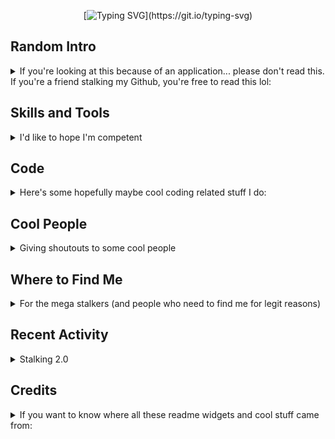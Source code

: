 <div align="center">

[![Typing SVG](https://readme-typing-svg.herokuapp.com/?color=bb9af7&center=true&vCenter=true&lines=Hey+there!;My+name+is+Vivian+Dai!;Welcome%20to%20my%20Github%20page!)](https://git.io/typing-svg)
</div>

## Random Intro
<details>
<summary>If you're looking at this because of an application... please don't read this. If you're a friend stalking my Github, you're free to read this lol:</summary>

Visitors:  
![visitors badge](https://visitor-badge.glitch.me/badge?page_id=https://github.com/vivian-dai)  
I'm watching 👀  
Hey, I'm Vivian Dai but if you're here, you're most likely a buddy of mine who decided to stalk my Github so I guess you already knew that. I will say lots of seemingly out of context things like "☕ = 🍩" or "this quark has a strange flavor" but I swear I'm not insane and all these make sense :D  
Let's talk about monkeys. Have you heard of the [million monkey theorem](https://en.wikipedia.org/wiki/Infinite_monkey_theorem) before? If you have a million monkeys who each spend a million years typing at a typewriter, somewhere, eventually, collectively, the entire works of Shakespeare will be typed out. In one of Janet Tashjian's works (I think this is right), it mentions the works of Shakespeare will not be the only thing that gets typed out. Somewhere along the way, several other important works will be typed out as well. However, most of the things the monkeys type is still giberish. This theorem is an accurate representation of how I work. I am but a mindless monkey who types things until things work. 🐒  
Ok now if for whatever reason you're not reading this for fun.... uh check it out! I have a sense of humor! That's a good asset to the team!  
</details>

## Skills and Tools

<details>
<summary>I'd like to hope I'm competent</summary>
Here are some stuff I've used

### Languages
<img src="./assets/java.svg" width="32">
<img src="./assets/python.svg" width="32">
<img src="./assets/html.svg" width="32">
<img src="./assets/css.svg" width="32">
<img src="./assets/js.svg" width="32">
<img src="./assets/arduino.svg" width="32">
<img src="./assets/ts.svg" width="32">

### Frameworks, Libraries, and Similar
<img src="./assets/jekyll.svg" width="32">
<img src="./assets/nodejs.svg" width="32">
<img src="./assets/numpy.svg" width="32">
<img src="./assets/tf.svg" width="32">

### Tools
<img src="./assets/git.svg" width="32">
<img src="./assets/vscode.svg" width="32">
<img src="./assets/latex.svg" width="32">
<img src="./assets/kali.svg" width="32">
</details>

## Code
<details>
<summary>Here's some hopefully maybe cool coding related stuff I do:</summary>
<div align="center">

[![User stats](https://github-readme-stats.vercel.app/api?username=vivian-dai&show_icons=true&count_private=true&include_all_commits=true&theme=tokyonight&hide_rank=true)](https://github.com/anuraghazra/github-readme-stats)
[![Most used languages](https://github-readme-stats.vercel.app/api/top-langs/?username=vivian-dai&count_private=true&include_all_commits=true&theme=tokyonight&layout=compact&langs_count=8)](https://github.com/anuraghazra/github-readme-stats)[![GitHub Streak](https://github-readme-streak-stats.herokuapp.com?user=vivian-dai&theme=tokyonight)](https://git.io/streak-stats)
[![Github profile trophies](https://github-profile-trophy.vercel.app/?username=vivian-dai&theme=algolia&column=4)](https://github.com/ryo-ma/github-profile-trophy)
[![Ashutosh's github activity graph](https://activity-graph.herokuapp.com/graph?username=vivian-dai&bg_color=1a1b26&color=73daca&line=7dcfff&point=bb9af7&area=true&hide_border=true)](https://github.com/ashutosh00710/github-readme-activity-graph)
[![@viviandai's Holopin board](https://holopin.io/api/user/board?user=viviandai)](https://holopin.io/@viviandai)
</div>
I use a bunch of different languages but usually lean towards Python. A lot of things I've done also aren't in my own repositories so feel free to scrape Github and figure out what I've committed to that probably belongs to a friend of mine.

### Hackathons
<details>
<summary>I think the right thing to say is "go check out my <a href="https://devpost.com/viviandai">Devpost</a>"</summary>
I guess I'll only list the hackathons where we won stuff:

|Repository|Description|
|-|-|
|[![YRHacks](https://github-readme-stats.vercel.app/api/pin/?username=KathleenX7&repo=YRHacks&theme=tokyonight&show_owner=true)](https://github.com/KathleenX7/YRHacks)|[*YRHacks 2021*](https://yrhacks.devpost.com/): our team built a project showcasing the effects actions have the environment (and turtles) and won the sustainability prize.|
</details>

### Projects
<details>
<summary>I'll showcase some of my cooler projects here</summary>
For now.... go check out my pins, I'll update this later by thoughally explaining some cooler projects.
</details>

### Writeups
<details>
<summary>A writeup written by me is most likely just a dump of thought process.</summary>

#### CTFs
<details>
<summary>I like attempting CTFs from time to time. The keyword here is definitely "attemping" since I'm not exactly great at them.</summary>

I plan to do more CTFs and only include major ones later.  
|Repository|Description|
|-|-|
|[![PicoCTF 2021 writeup](https://github-readme-stats.vercel.app/api/pin/?username=vivian-dai&repo=picoCTF2021-Writeup&theme=tokyonight&show_owner=true)](https://vivian-dai.github.io/PicoCTF2021-Writeup/)|[*PicoCTF 2021*](https://picoctf.org/competitions/2021-spring.html): our team ranked 353<sup>rd</sup> globally and 29<sup>th</sup> in Canada|
|[![angstromCTF 2021 Writeup](https://github-readme-stats.vercel.app/api/pin/?username=vivian-dai&repo=angstromCTF-2021-Writeup&theme=tokyonight&show_owner=true)](https://github.com/vivian-dai/angstromCTF-2021-Writeup)|[*Angstrom CTF 2021*](https://2021.angstromctf.com/): a 100% random CTF I attended. My team ranked 457<sup>th</sup>|
</details>

#### Others
<details>
<summary>My non CTF writeups I thought might be worth a mention</summary>

I swear I'm 100% qualified to be making writeups on other things:  
|Repository|Description|
|-|-|
|[![CCC solutions](https://github-readme-stats.vercel.app/api/pin/?username=vivian-dai&repo=CCC-solutions&theme=tokyonight&show_owner=true)](https://github.com/vivian-dai/CCC-solutions)|[CCC](https://cemc.uwaterloo.ca/contests/past_contests.html#ccc) is the closest I'm ever going to get to competitive programming. I'll add more questions later.|
</details>
</details>
</details>

## Cool People
<details>
<summary>Giving shoutouts to some cool people</summary>

People are put here in order of response time to my asking for consent to adding them here.  
|Cool Person|Description|
|-|-|
|[![EmeraldEntities](https://github.com/EmeraldEntities.png) EmeraldEntites](https://github.com/EmeraldEntities)|This guy taught me the basics of Github and is the only person who will ever tolerate (and be willing to create) anything that's RGB cyclic. Also a fun arson buddy + mastermind to plan kidnappings with.|
|[![beepboop271](https://github.com/beepboop271.png) beepboop271](https://github.com/beepboop271)|Taught me some Github tips and tricks like `.gitattributes` and suggested I should do something about my uh previously 50+ completely useless repos. Also taught me some CTF things which made me really disappointed in myself.|
|[![sherwinchiu](https://github.com/sherwinchiu.png) sherwinchiu](https://github.com/sherwinchiu/)|Has an interesting dynamic with capacitors. Also has really cool project ideas which has resulted in me doing a bunch of projects with him. Throws great wisdom about stonks and other topics too.|
|[![shari09](https://github.com/shari09.png) shari09](https://github.com/shari09)|Best senpai. Taught me how to teach. Also senpai is super charismatic (enough to have an effect coined after her) and is a great arson and kidnapping target (tell senpai to sleep). The most passionate adversary to me touching UI/UX.|
|[![KathleenX7](https://github.com/KathleenX7.png) KathleenX7](https://github.com/KathleenX7)|My CP skills probably improved a lot due to her asking me questions (now is one of my go-to people to ask about CP questions if I ever do them). Someone I spam offer to do projects with (before heading off and completing the project on my own, whoops 😅). The only member of my go-to hackathon team who is willing to read code.|
|[![cleibox](https://github.com/cleibox.png) cleibox](https://github.com/cleibox)|This kid's profile pictures are never normal. My go-to virus tester. Also favourite stalking target. This kid probably still thinks I'm a hacker. One of the members of my go-to hackathon team.|
|[![xiaoqi987209](https://github.com/xiaoqi987209.png) xiaoqi987209](https://github.com/xiaoqi987209)|Aiya someone's username is a bully. One day I should ask what all those numbers mean. Says "water is dry" to spite me. Another member of my go-to hackathon team who has been getting through each hackathon without touching a single piece of code.|
</details>

## Where to Find Me
<details>
<summary>For the mega stalkers (and people who need to find me for legit reasons)</summary>
<a href="https://github.com/vivian-dai/"><img src="./assets/github.svg" width="32"></a>
<a href="https://devpost.com/viviandai"><img src="./assets/devpost.svg" width="32"></a>
<a href="mailto:viviandai@protonmail.com"><img src="./assets/protonmail.svg" width="32"></a>
<a href="https://dev.to/viviandai"><img src="./assets/devto.svg" width="32"></a>
<a href="https://viviandai.hashnode.dev/"><img src="./assets/hashnode.svg" width="32"></a>
</details>

## Recent Activity
<details>
<summary>Stalking 2.0</summary>

### Github Activity
<!--START_SECTION:activity-->
1. ❗ Opened issue [#8](https://github.com/Electrium-Mobility/electrium-website/issues/8) in [Electrium-Mobility/electrium-website](https://github.com/Electrium-Mobility/electrium-website)
2. ❗ Opened issue [#7](https://github.com/Electrium-Mobility/electrium-website/issues/7) in [Electrium-Mobility/electrium-website](https://github.com/Electrium-Mobility/electrium-website)
3. 🗣 Commented on [#4](https://github.com/Electrium-Mobility/electrium-website/issues/4) in [Electrium-Mobility/electrium-website](https://github.com/Electrium-Mobility/electrium-website)
4. ❗ Opened issue [#8](https://github.com/Electrium-Mobility/electrium-website-remake/issues/8) in [Electrium-Mobility/electrium-website-remake](https://github.com/Electrium-Mobility/electrium-website-remake)
5. ❗ Opened issue [#7](https://github.com/Electrium-Mobility/electrium-website-remake/issues/7) in [Electrium-Mobility/electrium-website-remake](https://github.com/Electrium-Mobility/electrium-website-remake)
<!--END_SECTION:activity-->

### Blog Updates
<!-- BLOG-POST-LIST:START -->
1. <a href='https://dev.to/viviandai/hacktoberfest-2022-resources-1of'>Hacktoberfest 2022: Resources</a>
2. <a href='https://dev.to/viviandai/esoteric-sorting-algorithms-j4o'>Esoteric Sorting Algorithms</a>
3. <a href='https://dev.to/viviandai/hello-world-emojicode-2egk'>Hello World: Emojicode</a>
4. <a href='https://dev.to/viviandai/hello-world-stuck-439a'>Hello World: Stuck</a><!-- BLOG-POST-LIST:END -->
</details>

## Credits
<details>
<summary>If you want to know where all these readme widgets and cool stuff came from:</summary>

* Theme I use for all widgets: [Tokyo Night](https://marketplace.visualstudio.com/items?itemName=enkia.tokyo-night)
* Header image from [DenverCoder1/readme-typing-svg](https://github.com/DenverCoder1/readme-typing-svg)
* Visitor badge from [jwenjian/visitor-badge](https://github.com/jwenjian/visitor-badge)
* SVG icons with more than one colour on it from either [devicons/devicon](https://github.com/devicons/devicon) or [VectorLogoZone](https://www.vectorlogo.zone/)
* other SVG icons from [simple-icons/simple-icons](https://github.com/simple-icons/simple-icons), I added a fill for colours
* Top languages, Github stats, and Github repos from [anuraghazra/github-readme-stats](https://github.com/anuraghazra/github-readme-stats)
* Coding streak from [DenverCoder1/github-readme-streak-stats](https://github.com/DenverCoder1/github-readme-streak-stats)
* Contribution graph from [ashutosh00710/github-readme-activity-graph](https://github.com/ashutosh00710/github-readme-activity-graph)
* Recent Github activity from [jamesgeorge007/github-activity-readme](https://github.com/jamesgeorge007/github-activity-readme)
* Github profile trophies from [ryo-ma/github-profile-trophy](https://github.com/ryo-ma/github-profile-trophy)
* Recent blog articles from [gautamkrishnar/blog-post-workflow](https://github.com/gautamkrishnar/blog-post-workflow)
* Badge board from [Holopin](https://www.holopin.io)
</details>

<!--
**vivian-dai/vivian-dai** is a ✨ _special_ ✨ repository because its `README.md` (this file) appears on your GitHub profile.

Here are some ideas to get you started:

- 🔭 I’m currently working on ...
- 🌱 I’m currently learning ...
- 👯 I’m looking to collaborate on ...
- 🤔 I’m looking for help with ...
- 💬 Ask me about ...
- 📫 How to reach me: ...
- 😄 Pronouns: ...
- ⚡ Fun fact: ...
-->
